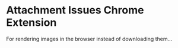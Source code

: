 # Attachment Issues Chrome Extension

For rendering images in the browser instead of downloading them...
